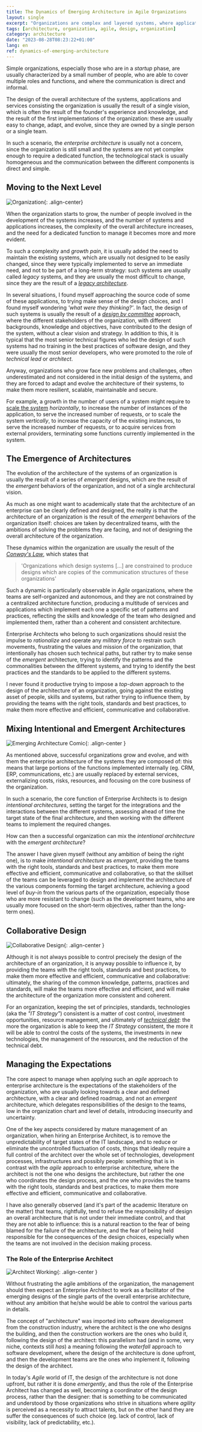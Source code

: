 ```yaml
---
title: The Dynamics of Emerging Architecture in Agile Organizations
layout: single
excerpt: "Organizations are complex and layered systems, where applications and services are the result of designs over time and not of a single architectural vision."
tags: [architecture, organization, agile, design, organization]
category: architecture
date: "2023-08-28T08:23:22+01:00"
lang: en
ref: dynamics-of-emerging-architecture
---
```


Simple organizations, especially those who are in a _startup_ phase, are usually characterized by a small number of people, who are able to cover multiple roles and functions, and where the communication is direct and informal.

The design of the overall architecture of the systems, applications and services consisting the organization is usually the result of a single vision, which is often the result of the founder's experience and knowledge, and the result of the first implementations of the organization: these are usually easy to change, adapt, and evolve, since they are owned by a single person or a single team.

In such a scenario, the _enterprise architecture_ is usually not a concern, since the organization is still small and the systems are not yet complex enough to require a dedicated function, the technological stack is usually homogeneous and the communication between the different components is direct and simple.

## Moving to the Next Level

![Organization](/assets/img/2023-08-28-the-dynamics-of-emerging-architecture/colleagues-working-together-planning.jpg){: .align-center}

When the organization starts to grow, the number of people involved in the development of the systems increases, and the number of systems and applications increases, the complexity of the overall architecture increases, and the need for a dedicated function to manage it becomes more and more evident.

To such a complexity and _growth pain_, it is usually added the need to maintain the existing systems, which are usually not designed to be easily changed, since they were typically implemented to serve an immediate need, and not to be part of a long-term strategy: such systems are usually called _legacy_ systems, and they are usually the most difficult to change, since they are the result of a _[legacy architecture](https://en.wikipedia.org/wiki/Legacy_system)_.

In several situations, I found myself approaching the source code of some of these applications, to trying make sense of the design choices, and I found myself wondering _'what were they thinking?'_. In fact, the design of such systems is usually the result of a _[design by committee](https://en.wikipedia.org/wiki/Design_by_committee)_ approach, where the different stakeholders of the organization, with different backgrounds, knowledge and objectives, have contributed to the design of the system, without a clear vision and strategy. In addition to this, it is typical that the most senior technical figures who led the design of such systems had no training in the best practices of software design, and they were usually the most senior developers, who were promoted to the role of _technical lead_ or _architect_.

Anyway, organizations who grow face new problems and challenges, often underestimated and not considered in the initial design of the systems, and they are forced to adapt and evolve the architecture of their systems, to make them more resilient, scalable, maintainable and secure.

For example, a growth in the number of users of a system might require to [scale the system](https://en.wikipedia.org/wiki/Scalability#Horizontal_(scale_out)_and_vertical_scaling_(scale_up)) _horizontally_, to increase the number of instances of the application, to serve the increased number of requests, or to scale the system _vertically_, to increase the capacity of the existing instances, to serve the increased number of requests, or to acquire services from external providers, terminating some functions currently implemented in the system.

## The Emergence of Architectures

The evolution of the architecture of the systems of an organization is usually the result of a series of _emergent_ designs, which are the result of the _emergent_ behaviors of the organization, and not of a single architectural vision.

As much as one might want to academically state that the architecture of an enterprise can be clearly defined and designed, the reality is that the architecture of an organization is the result of the _emergent_ behaviors of the organization itself: choices are taken by decentralized teams, with the ambitions of solving the problems they are facing, and not of designing the overall architecture of the organization.

These dynamics within the organization are usually the result of the _[Conway's Law](https://en.wikipedia.org/wiki/Conway%27s_law)_, which states that

>'Organizations which design systems \[...\] are constrained to produce designs which are copies of the communication structures of these organizations'

Such a dynamic is particularly observable in _Agile_ organizations, where the teams are self-organized and autonomous, and they are not constrained by a centralized architecture function, producing a multitude of services and applications which implement each one a specific set of patterns and practices, reflecting the skills and knowledge of the team who designed and implemented them, rather than a coherent and consistent architecture.

Enterprise Architects who belong to such organizations should resist the impulse to _rationalize_ and operate any _military force_ to restrain such movements, frustrating the values and mission of the organization, that intentionally has chosen such technical paths, but rather try to make sense of the _emergent_ architecture, trying to identify the patterns and the commonalities between the different systems, and trying to identify the best practices and the standards to be applied to the different systems.

I never found it productive trying to impose a _top-down_ approach to the design of the architecture of an organization, going against the existing asset of people, skills and systems, but rather trying to influence them, by providing the teams with the right tools, standards and best practices, to make them more effective and efficient, communicative and collaborative.

## Mixing Intentional and Emergent Architectures

![Emerging Architecture Comic](/assets/img/2023-08-28-the-dynamics-of-emerging-architecture/Comic-agile_213.png){: .align-center }

As mentioned above, successful organizations grow and evolve, and with them the enterprise architecture of the systems they are composed of: this means that large portions of the functions implemented internally (eg. CRM, ERP, communications, etc.) are usually replaced by external services, externalizing costs, risks, resources, and focusing on the core business of the organization.

In such a scenario, the core function of Enterprise Architects is to design _intentional architectures_, setting the target for the integrations and the interactions between the different systems, assessing ahead of time the target state of the final architecture, and then working with the different teams to implement the required changes.

How can then a successful organization can mix the _intentional architecture_ with the _emergent architecture_?

The answer I have given myself (without any ambition of being the right one), is to make _intentional architecture_ as _emergent_, providing the teams with the right tools, standards and best practices, to make them more effective and efficient, communicative and collaborative, so that the skillset of the teams can be leveraged to design and implement the architecture of the various components forming the target architecture, achieving a good level of _buy-in_ from the various parts of the organization, especially those who are more resistant to change (such as the development teams, who are usually more focused on the short-term objectives, rather than the long-term ones).

## Collaborative Design

![Collaborative Design](/assets/img/2023-08-28-the-dynamics-of-emerging-architecture/software-developers-sitting-desk.jpg){: .align-center }

Although it is not always possible to control precisely the design of the architecture of an organization, it is anyway possible to influence it, by providing the teams with the right tools, standards and best practices, to make them more effective and efficient, communicative and collaborative: ultimately, the sharing of the common knowledge, patterns, practices and standards, will make the teams more effective and efficient, and will make the architecture of the organization more consistent and coherent.

For an organization, keeping the set of principles, standards, technologies (aka the _"IT Strategy"_) consistent is a matter of cost control, investment opportunities, resource management, and ultimately of _[technical debt](https://en.wikipedia.org/wiki/Technical_debt)_: the more the organization is able to keep the _IT Strategy_ consistent, the more it will be able to control the costs of the systems, the investments in new technologies, the management of the resources, and the reduction of the technical debt.

## Managing the Expectations

The core aspect to manage when applying such an _agile_ approach to enterprise architecture is the expectations of the stakeholders of the organization, who are usually looking towards a clear and defined architecture, with a clear and defined roadmap, and not an _emergent_ architecture, which delegates responsibilities of the design to the teams, low in the organization chart and level of details, introducing insecurity and uncertainty.

One of the key aspects considered by mature management of an organization, when hiring an Enterprise Architect, is to remove the unpredictability of target states of the IT landscape, and to reduce or eliminate the uncontrolled fluctuation of costs, things that ideally require a full control of the architect over the whole set of technologies, development processes, infrastructures and possibly people: something that is in contrast with the _agile_ approach to enterprise architecture, where the architect is not the one who designs the architecture, but rather the one who coordinates the design process, and the one who provides the teams with the right tools, standards and best practices, to make them more effective and efficient, communicative and collaborative.

I have also generally observed (and it's part of the academic literature on the matter) that teams, rightfully, tend to refuse the responsibility of design an overall architecture that is not under their immediate control, and that they are not able to influence: this is a natural reaction to the fear of being blamed for the failure of the architecture, and the fear of being held responsible for the consequences of the design choices, especially when the teams are not involved in the decision making process.

### The Role of the Enterprise Architect

![Architect Working](/assets/img/2023-08-28-the-dynamics-of-emerging-architecture/man-working-night_1098-12798.png){: .align-center }

Without frustrating the agile ambitions of the organization, the management should then expect an Enterprise Architect to work as a facilitator of the emerging designs of the single parts of the overall enterprise architecture, without any ambition that he/she would be able to control the various parts in details.

The concept of "architecture" was imported into software development from the construction industry, where the architect is the one who designs the building, and then the construction workers are the ones who build it, following the design of the architect: this parallelism had (and in some, very niche, contexts still _has_) a meaning following the _waterfall_ approach to software development, where the design of the architecture is done upfront, and then the development teams are the ones who implement it, following the design of the architect.

In today's _Agile_ world of IT, the design of the architecture is not done upfront, but rather it is done _emergently_, and thus the role of the Enterprise Architect has changed as well, becoming a coordinator of the design process, rather than the designer: that is something to be communicated and understood by those organizations who strive in situations where _agility_ is perceived as a necessity to attract talents, but on the other hand they are suffer the consequences of such choice (eg. lack of control, lack of visibility, lack of predictability, etc.).
